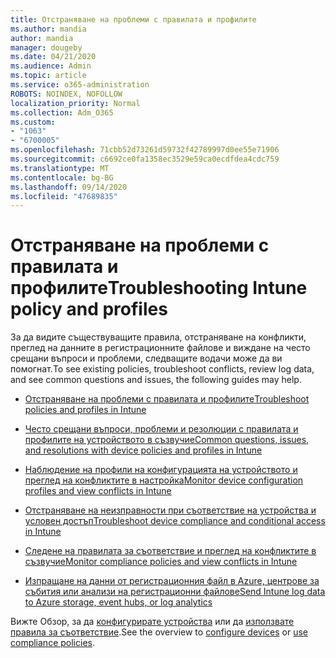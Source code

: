 ```yaml
---
title: Отстраняване на проблеми с правилата и профилите
ms.author: mandia
author: mandia
manager: dougeby
ms.date: 04/21/2020
ms.audience: Admin
ms.topic: article
ms.service: o365-administration
ROBOTS: NOINDEX, NOFOLLOW
localization_priority: Normal
ms.collection: Adm_O365
ms.custom:
- "1063"
- "6700005"
ms.openlocfilehash: 71cbb52d73261d59732f42789997d0ee55e71906
ms.sourcegitcommit: c6692ce0fa1358ec3529e59ca0ecdfdea4cdc759
ms.translationtype: MT
ms.contentlocale: bg-BG
ms.lasthandoff: 09/14/2020
ms.locfileid: "47689835"
---
```

# <a name="troubleshooting-intune-policy-and-profiles"></a><span data-ttu-id="47c9c-102">Отстраняване на проблеми с правилата и профилите</span><span class="sxs-lookup"><span data-stu-id="47c9c-102">Troubleshooting Intune policy and profiles</span></span>

<span data-ttu-id="47c9c-103">За да видите съществуващите правила, отстраняване на конфликти, преглед на данните в регистрационните файлове и виждане на често срещани въпроси и проблеми, следващите водачи може да ви помогнат.</span><span class="sxs-lookup"><span data-stu-id="47c9c-103">To see existing policies, troubleshoot conflicts, review log data, and see common questions and issues, the following guides may help.</span></span>

- [<span data-ttu-id="47c9c-104">Отстраняване на проблеми с правилата и профилите</span><span class="sxs-lookup"><span data-stu-id="47c9c-104">Troubleshoot policies and profiles in Intune</span></span>](https://docs.microsoft.com/mem/intune/configuration/troubleshoot-policies-in-microsoft-intune)

- [<span data-ttu-id="47c9c-105">Често срещани въпроси, проблеми и резолюции с правилата и профилите на устройството в съзвучие</span><span class="sxs-lookup"><span data-stu-id="47c9c-105">Common questions, issues, and resolutions with device policies and profiles in Intune</span></span>](https://docs.microsoft.com/intune/device-profile-troubleshoot)

- [<span data-ttu-id="47c9c-106">Наблюдение на профили на конфигурацията на устройството и преглед на конфликтите в настройка</span><span class="sxs-lookup"><span data-stu-id="47c9c-106">Monitor device configuration profiles and view conflicts in Intune</span></span>](https://docs.microsoft.com/intune/device-profile-monitor)

- [<span data-ttu-id="47c9c-107">Отстраняване на неизправности при съответствие на устройства и условен достъп</span><span class="sxs-lookup"><span data-stu-id="47c9c-107">Troubleshoot device compliance and conditional access in Intune</span></span>](https://docs.microsoft.com/intune/troubleshoot-conditional-access)

- [<span data-ttu-id="47c9c-108">Следене на правилата за съответствие и преглед на конфликтите в съзвучие</span><span class="sxs-lookup"><span data-stu-id="47c9c-108">Monitor compliance policies and view conflicts in Intune</span></span>](https://docs.microsoft.com/intune/compliance-policy-monitor)

- [<span data-ttu-id="47c9c-109">Изпращане на данни от регистрационния файл в Azure, центрове за събития или анализи на регистрационни файлове</span><span class="sxs-lookup"><span data-stu-id="47c9c-109">Send Intune log data to Azure storage, event hubs, or log analytics</span></span>](https://docs.microsoft.com/intune/review-logs-using-azure-monitor)

<span data-ttu-id="47c9c-110">Вижте Обзор, за да [конфигурирате устройства](https://docs.microsoft.com/intune/device-profiles) или да [използвате правила за съответствие](https://docs.microsoft.com/intune/device-compliance-get-started).</span><span class="sxs-lookup"><span data-stu-id="47c9c-110">See the overview to [configure devices](https://docs.microsoft.com/intune/device-profiles) or [use compliance policies](https://docs.microsoft.com/intune/device-compliance-get-started).</span></span>